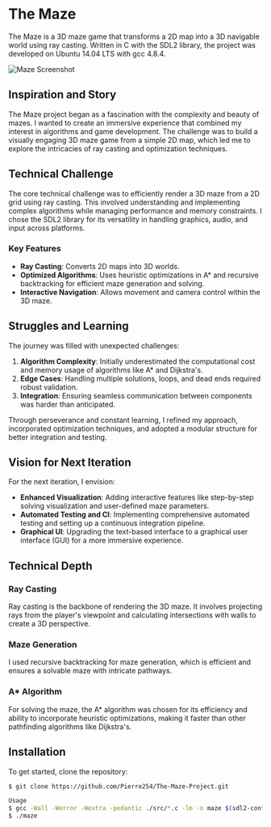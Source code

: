 # The Maze

The Maze is a 3D maze game that transforms a 2D map into a 3D navigable world using ray casting. Written in C with the SDL2 library, the project was developed on Ubuntu 14.04 LTS with gcc 4.8.4.

![Maze Screenshot](screenshots/maze.png)

## Inspiration and Story

The Maze project began as a fascination with the complexity and beauty of mazes. I wanted to create an immersive experience that combined my interest in algorithms and game development. The challenge was to build a visually engaging 3D maze game from a simple 2D map, which led me to explore the intricacies of ray casting and optimization techniques.

## Technical Challenge

The core technical challenge was to efficiently render a 3D maze from a 2D grid using ray casting. This involved understanding and implementing complex algorithms while managing performance and memory constraints. I chose the SDL2 library for its versatility in handling graphics, audio, and input across platforms.

### Key Features

- **Ray Casting**: Converts 2D maps into 3D worlds.
- **Optimized Algorithms**: Uses heuristic optimizations in A* and recursive backtracking for efficient maze generation and solving.
- **Interactive Navigation**: Allows movement and camera control within the 3D maze.

## Struggles and Learning

The journey was filled with unexpected challenges:

1. **Algorithm Complexity**: Initially underestimated the computational cost and memory usage of algorithms like A* and Dijkstra's.
2. **Edge Cases**: Handling multiple solutions, loops, and dead ends required robust validation.
3. **Integration**: Ensuring seamless communication between components was harder than anticipated.

Through perseverance and constant learning, I refined my approach, incorporated optimization techniques, and adopted a modular structure for better integration and testing.

## Vision for Next Iteration

For the next iteration, I envision:

- **Enhanced Visualization**: Adding interactive features like step-by-step solving visualization and user-defined maze parameters.
- **Automated Testing and CI**: Implementing comprehensive automated testing and setting up a continuous integration pipeline.
- **Graphical UI**: Upgrading the text-based interface to a graphical user interface (GUI) for a more immersive experience.

## Technical Depth

### Ray Casting

Ray casting is the backbone of rendering the 3D maze. It involves projecting rays from the player's viewpoint and calculating intersections with walls to create a 3D perspective.

### Maze Generation

I used recursive backtracking for maze generation, which is efficient and ensures a solvable maze with intricate pathways.

### A* Algorithm

For solving the maze, the A* algorithm was chosen for its efficiency and ability to incorporate heuristic optimizations, making it faster than other pathfinding algorithms like Dijkstra's.

## Installation

To get started, clone the repository:

```bash
$ git clone https://github.com/Pierre254/The-Maze-Project.git

Usage
$ gcc -Wall -Werror -Wextra -pedantic ./src/*.c -lm -o maze $(sdl2-config --cflags --libs)
$ ./maze
